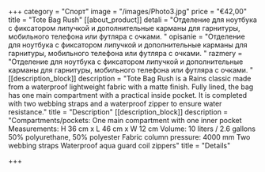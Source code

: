+++
category = "Спорт"
image = "/images/Photo3.jpg"
price = "€42,00"
title = "Tote Bag Rush"
[[about_product]]
detali = "Отделение для ноутбука с фиксатором липучкой и дополнительные карманы для гарнитуры, мобильного телефона или футляра с очками. "
opisanie = "Отделение для ноутбука с фиксатором липучкой и дополнительные карманы для гарнитуры, мобильного телефона или футляра с очками. "
razmery = "Отделение для ноутбука с фиксатором липучкой и дополнительные карманы для гарнитуры, мобильного телефона или футляра с очками. "
[[description_block]]
description = "Tote Bag Rush is a Rains classic made from a waterproof lightweight fabric with a matte finish. Fully lined, the bag has one main compartment with a practical inside pocket. It is completed with two webbing straps and a waterproof zipper to ensure water resistance."
title = "Description"
[[description_block]]
description = "Compartments/pockets: One main compartment with one inner pocket Measurements: H 36 cm x L 46 cm x W 12 cm Volume: 10 liters / 2.6 gallons 50% polyurethane, 50% polyester Fabric column pressure: 4000 mm Two webbing straps Waterproof aqua guard coil zippers"
title = "Details"

+++
